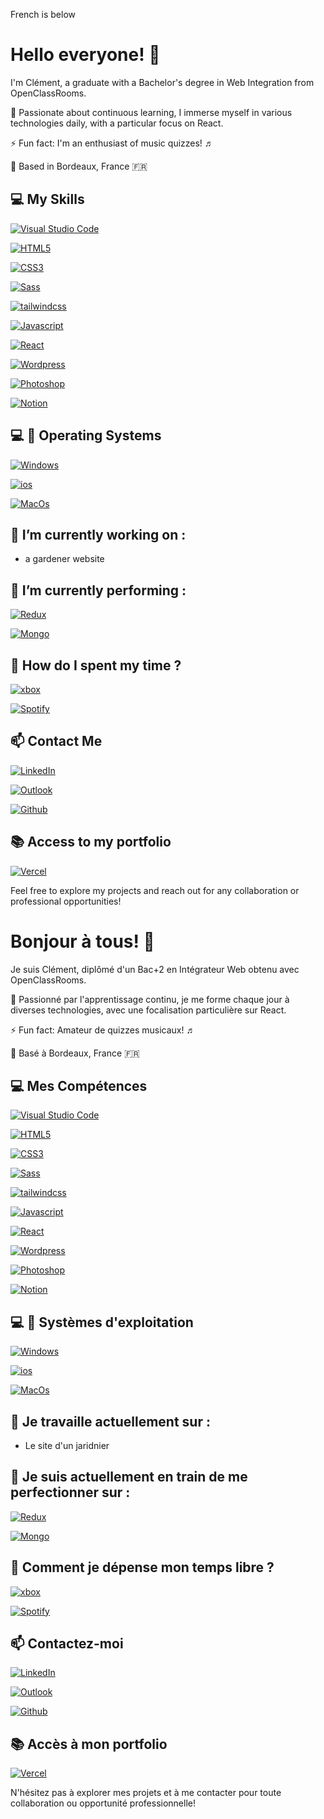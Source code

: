 French is below
# Hello everyone! 👋

I'm Clément, a graduate with a Bachelor's degree in Web Integration from OpenClassRooms.

🚀 Passionate about continuous learning, I immerse myself in various technologies daily, with a particular focus on React.

⚡ Fun fact: I'm an enthusiast of music quizzes! ♬ 

📍 Based in Bordeaux, France 🇫🇷

## 💻 My Skills 
[![Visual Studio Code]( https://camo.githubusercontent.com/bbd896f9c9e48d9d183388fa5d65828246d5aa7dcd9bd88789c82a1f84b14eb3/68747470733a2f2f696d672e736869656c64732e696f2f62616467652f2d56697375616c25323053747564696f253230436f64652d3233413946323f7374796c653d666c61742d737175617265266c6f676f3d56697375616c25323053747564696f253230436f6465266c6f676f436f6c6f723d7768697465)](https://shields.io/)


[![HTML5](https://img.shields.io/badge/HTML5-E34F26?style=for-the-badge&logo=html5&logoColor=white)](https://shields.io/)

[![CSS3](https://img.shields.io/badge/CSS3-1572B6?style=for-the-badge&logo=css3&logoColor=white)](https://shields.io/)

[![Sass](https://img.shields.io/badge/Sass-CC6699?style=for-the-badge&logo=sass&logoColor=white)](https://shields.io/)

[![tailwindcss](https://img.shields.io/badge/tailwindcss-0F172A?&logo=tailwindcss)](https://shields.io/)

[![Javascript](https://img.shields.io/badge/JavaScript-F7DF1E?style=for-the-badge&logo=javascript&logoColor=black)](https://shields.io/)

[![React](https://img.shields.io/badge/React-20232A?style=for-the-badge&logo=react&logoColor=61DAFB)](https://shields.io/)

[![Wordpress](https://img.shields.io/badge/Wordpress-21759B?style=for-the-badge&logo=wordpress&logoColor=white)](https://shields.io/)

[![Photoshop](https://img.shields.io/badge/Adobe%20Photoshop-31A8FF?style=for-the-badge&logo=Adobe%20Photoshop&logoColor=black)](https://shields.io/)

[![Notion](https://img.shields.io/badge/Notion-000000?style=for-the-badge&logo=notion&logoColor=white)](https://shields.io/)


## 💻 📱 Operating Systems

[![Windows](https://img.shields.io/badge/Windows-0078D6?style=for-the-badge&logo=windows&logoColor=white)](https://shields.io/)

[![ios](https://img.shields.io/badge/iOS-000000?style=for-the-badge&logo=ios&logoColor=white)](https://shields.io/)

[![MacOs](https://img.shields.io/badge/mac%20os-000000?style=for-the-badge&logo=apple&logoColor=white)](https://shields.io/)


## 🔭 I’m currently working on :
- a gardener website

## 🌱 I’m currently performing :

[![Redux](https://img.shields.io/badge/Redux-593D88?style=for-the-badge&logo=redux&logoColor=white)](https://shields.io/)

[![Mongo](https://img.shields.io/badge/MongoDB-4EA94B?style=for-the-badge&logo=mongodb&logoColor=white)](https://shields.io/)

## 🎲 How do I spent my time ?

[![xbox](https://img.shields.io/badge/Xbox-107C10?style=for-the-badge&logo=xbox&logoColor=white)](https://shields.io/) 

[![Spotify](https://img.shields.io/badge/Spotify-1ED760?&style=for-the-badge&logo=spotify&logoColor=white)](https://shields.io/) 


## 📫 Contact Me
[![LinkedIn](https://img.shields.io/badge/LinkedIn-0077B5?style=for-the-badge&logo=linkedin&logoColor=white)](https://www.linkedin.com/in/clément-felices)

[![Outlook](https://img.shields.io/badge/Microsoft_Outlook-0078D4?style=for-the-badge&logo=microsoft-outlook&logoColor=white)](mailto:clement.felices@outlook.fr)

[![Github](https://img.shields.io/badge/GitHub-100000?style=for-the-badge&logo=github&logoColor=white)](https://github.com/Titou360/)

## 📚 Access to my portfolio

[![Vercel](https://img.shields.io/badge/Vercel-000000?style=for-the-badge&logo=vercel&logoColor=white)](https://clement-felices-portfolio.vercel.app/)


Feel free to explore my projects and reach out for any collaboration or professional opportunities!



# Bonjour à tous! 👋

Je suis Clément, diplômé d'un Bac+2 en Intégrateur Web obtenu avec OpenClassRooms.

🚀 Passionné par l'apprentissage continu, je me forme chaque jour à diverses technologies, avec une focalisation particulière sur React.

⚡ Fun fact: Amateur de quizzes musicaux! ♬

📍 Basé à Bordeaux, France 🇫🇷

## 💻 Mes Compétences
[![Visual Studio Code]( https://camo.githubusercontent.com/bbd896f9c9e48d9d183388fa5d65828246d5aa7dcd9bd88789c82a1f84b14eb3/68747470733a2f2f696d672e736869656c64732e696f2f62616467652f2d56697375616c25323053747564696f253230436f64652d3233413946323f7374796c653d666c61742d737175617265266c6f676f3d56697375616c25323053747564696f253230436f6465266c6f676f436f6c6f723d7768697465)](https://shields.io/)


[![HTML5](https://img.shields.io/badge/HTML5-E34F26?style=for-the-badge&logo=html5&logoColor=white)](https://shields.io/)

[![CSS3](https://img.shields.io/badge/CSS3-1572B6?style=for-the-badge&logo=css3&logoColor=white)](https://shields.io/)

[![Sass](https://img.shields.io/badge/Sass-CC6699?style=for-the-badge&logo=sass&logoColor=white)](https://shields.io/)

[![tailwindcss](https://img.shields.io/badge/tailwindcss-0F172A?&logo=tailwindcss)](https://shields.io/)

[![Javascript](https://img.shields.io/badge/JavaScript-F7DF1E?style=for-the-badge&logo=javascript&logoColor=black)](https://shields.io/)

[![React](https://img.shields.io/badge/React-20232A?style=for-the-badge&logo=react&logoColor=61DAFB)](https://shields.io/)

[![Wordpress](https://img.shields.io/badge/Wordpress-21759B?style=for-the-badge&logo=wordpress&logoColor=white)](https://shields.io/)

[![Photoshop](https://img.shields.io/badge/Adobe%20Photoshop-31A8FF?style=for-the-badge&logo=Adobe%20Photoshop&logoColor=black)](https://shields.io/)

[![Notion](https://img.shields.io/badge/Notion-000000?style=for-the-badge&logo=notion&logoColor=white)](https://shields.io/)


## 💻 📱 Systèmes d'exploitation

[![Windows](https://img.shields.io/badge/Windows-0078D6?style=for-the-badge&logo=windows&logoColor=white)](https://shields.io/)

[![ios](https://img.shields.io/badge/iOS-000000?style=for-the-badge&logo=ios&logoColor=white)](https://shields.io/)

[![MacOs](https://img.shields.io/badge/mac%20os-000000?style=for-the-badge&logo=apple&logoColor=white)](https://shields.io/)


## 🔭 Je travaille actuellement sur :
- Le site d'un jaridnier

## 🌱 Je suis actuellement en train de me perfectionner sur :

[![Redux](https://img.shields.io/badge/Redux-593D88?style=for-the-badge&logo=redux&logoColor=white)](https://shields.io/)

[![Mongo](https://img.shields.io/badge/MongoDB-4EA94B?style=for-the-badge&logo=mongodb&logoColor=white)](https://shields.io/)

## 🎲 Comment je dépense mon temps libre  ?

[![xbox](https://img.shields.io/badge/Xbox-107C10?style=for-the-badge&logo=xbox&logoColor=white)](https://shields.io/) 

[![Spotify](https://img.shields.io/badge/Spotify-1ED760?&style=for-the-badge&logo=spotify&logoColor=white)](https://shields.io/) 


## 📫 Contactez-moi 
[![LinkedIn](https://img.shields.io/badge/LinkedIn-0077B5?style=for-the-badge&logo=linkedin&logoColor=white)](https://www.linkedin.com/in/clément-felices)

[![Outlook](https://img.shields.io/badge/Microsoft_Outlook-0078D4?style=for-the-badge&logo=microsoft-outlook&logoColor=white)](mailto:clement.felices@outlook.fr)

[![Github](https://img.shields.io/badge/GitHub-100000?style=for-the-badge&logo=github&logoColor=white)](https://github.com/Titou360/)

## 📚 Accès à mon portfolio

[![Vercel](https://img.shields.io/badge/Vercel-000000?style=for-the-badge&logo=vercel&logoColor=white)](https://clement-felices-portfolio.vercel.app/)

N'hésitez pas à explorer mes projets et à me contacter pour toute collaboration ou opportunité professionnelle!





<!--
**Titou360/Titou360** is a ✨ _special_ ✨ repository because its `README.md` (this file) appears on your GitHub profile.

Here are some ideas to get you started:

- 🔭 I’m currently working on ...
- 🌱 I’m currently learning ...
- 👯 I’m looking to collaborate on ...
- 🤔 I’m looking for help with ...
- 💬 Ask me about ...
- 📫 How to reach me: ...
- 😄 Pronouns: ...
- ⚡ Fun fact: ...
-->
